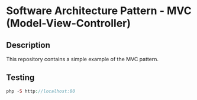 # Software Architecture Pattern - MVC (Model-View-Controller)

## Description

This repository contains a simple example of the MVC pattern. 


## Testing 

```php
php -S http://localhost:80  
```